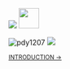 <p align="left">
    <img src="https://i.imgur.com/A6bWGFl.gif"/>
    <img src="https://github.com/pdy1207/pdy1207/assets/110442250/387b8de5-e531-4d6b-b54f-5bf83ac495eb" height="40"/> 
</p>

<p>    
  <img src="https://komarev.com/ghpvc/?username=pdy1207&label=Visitors&color=cc0000&style=flat" alt="pdy1207" />       
    <a href="mailto:pdyme1207@gmail.com" >
      <img src="https://img.shields.io/static/v1?label=Sponsor&message=%E2%9D%A4&logo=GitHub&color=cc0000"/>  
    </a>
</p>  

<sup>[INTRODUCTION &rarr;](https://pdy1207.github.io/dy-dev/)<sup>



